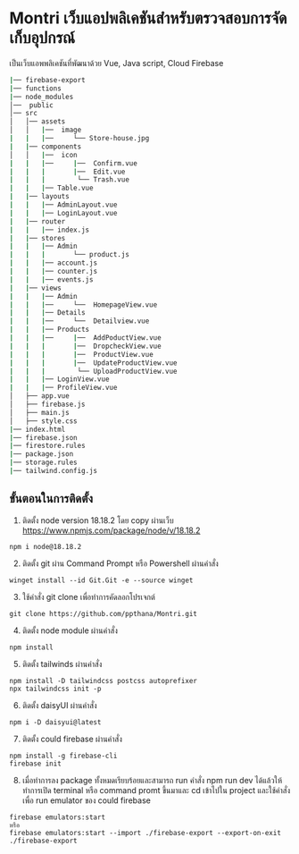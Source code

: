 # Montri เว็บแอปพลิเคชันสำหรับตรวจสอบการจัดเก็บอุปกรณ์

เป็นเว็บแอพพลิเคชันที่พัฒนาด้วย Vue, Java script, Cloud Firebase

```bash
|── firebase-export
|── functions
|── node_modules
│──  public
│── src
│   │── assets
│   │   |──  image
|   |   |──     └── Store-house.jpg
|   |── components
│   │   |──  icon
|   |   |──     |──  Confirm.vue
|   |   |       |──  Edit.vue
|   |   |        └── Trash.vue
|   |   |── Table.vue
|   |── layouts
|   |   |── AdminLayout.vue
|   |   |── LoginLayout.vue
|   |── router
|   |   |── index.js
|   |── stores
|   |   |── Admin
|   |   |       └── product.js
|   |   |── account.js
|   |   |── counter.js
|   |   |── events.js
|   |── views
|   |   |── Admin
|   |   |──     └──  HomepageView.vue
|   |   |── Details
|   |   |──     └──  Detailview.vue
|   |   |── Products
|   |   |──     |──  AddPoductView.vue
|   |   |       |──  DropcheckView.vue
|   |   |       |──  ProductView.vue
|   |   |       |──  UpdateProductView.vue
|   |   |        └── UploadProductView.vue
|   |   |── LoginView.vue
|   |   |── ProfileView.vue
│   ├── app.vue
│   ├── firebase.js
│   ├── main.js
│   ├── style.css
|── index.html
|── firebase.json
|── firestore.rules
|── package.json
|── storage.rules
|── tailwind.config.js
```
## ขั้นตอนในการติดตั้ง
1. ติดตั้ง node version 18.18.2 โดย copy ผ่านเว็บ https://www.npmjs.com/package/node/v/18.18.2
```
npm i node@18.18.2
```

2. ติดตั้ง git ผ่าน Command Prompt หรือ Powershell ผ่านคำสั่ง
```
winget install --id Git.Git -e --source winget
```
3. ใช้คำสั่ง git clone เพื่อทำการคัดลอกโปรเจกต์
```
git clone https://github.com/ppthana/Montri.git
```
4. ติดตั้ง node module ผ่านคำสั่ง
```
npm install
```

5. ติดตั้ง tailwinds ผ่านคำสั่ง
```
npm install -D tailwindcss postcss autoprefixer
npx tailwindcss init -p
```

6. ติดตั้ง daisyUI ผ่านคำสั่ง
```
npm i -D daisyui@latest
```
7. ติดตั้ง could firebase ผ่านคำสั่ง
``` 
npm install -g firebase-cli
firebase init
```
8. เมื่อทำการลง package ทั้งหมดเรียบร้อยและสามารถ run คำสั่ง npm run dev ได้แล้วให้ ทำการเปิด terminal หรือ command promt ขึ้นมาและ cd เข้าไปใน project และใช้คำสั่งเพื่อ run emulator ของ could firebase 
```
firebase emulators:start
หรือ
firebase emulators:start --import ./firebase-export --export-on-exit ./firebase-export
```
 





